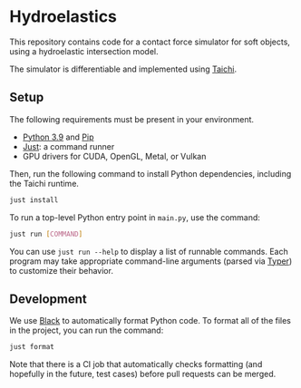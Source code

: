 # Hydroelastics

This repository contains code for a contact force simulator for soft objects, using a hydroelastic intersection model.

The simulator is differentiable and implemented using [Taichi](https://taichi.graphics/).

## Setup

The following requirements must be present in your environment.

- [Python 3.9](https://python.org/) and [Pip](https://pypi.org/project/pip/)
- [Just](https://github.com/casey/just): a command runner
- GPU drivers for CUDA, OpenGL, Metal, or Vulkan

Then, run the following command to install Python dependencies, including the Taichi runtime.

```bash
just install
```

To run a top-level Python entry point in `main.py`, use the command:

```bash
just run [COMMAND]
```

You can use `just run --help` to display a list of runnable commands. Each program may take appropriate command-line arguments (parsed via [Typer](https://typer.tiangolo.com/)) to customize their behavior.

## Development

We use [Black](https://black.readthedocs.io/en/stable/) to automatically format Python code. To format all of the files in the project, you can run the command:

```bash
just format
```

Note that there is a CI job that automatically checks formatting (and hopefully in the future, test cases) before pull requests can be merged.
